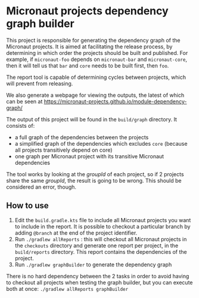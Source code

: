 # Micronaut projects dependency graph builder

This project is responsible for generating the dependency graph of the Micronaut projects.
It is aimed at facilitating the release process, by determining in which order the projects should be built and published.
For example, if `micronaut-foo` depends on `micronaut-bar` and `micronaut-core`, then it will tell us that `bar` and `core` needs to be built first, then `foo`.

The report tool is capable of determining cycles between projects, which will prevent from releasing.

We also generate a webpage for viewing the outputs, the latest of which can be seen at https://micronaut-projects.github.io/module-dependency-graph/

The output of this project will be found in the `build/graph` directory.
It consists of:

- a full graph of the dependencies between the projects
- a simplified graph of the dependencies which excludes `core` (because all projects transitively depend on core)
- one graph per Micronaut project with its transitive Micronaut dependencies

The tool works by looking at the _groupId_ of each project, so if 2 projects share the same _groupId_, the result is going to be wrong.
This should be considered an error, though.

## How to use

1. Edit the `build.gradle.kts` file to include all Micronaut projects you want to include in the report. It is possible to checkout a particular branch by adding `@branch` at the end of the project identifier.
2. Run `./gradlew allReports` : this will checkout all Micronaut projects in the `checkouts` directory and generate one report per project, in the `build/reports` directory. This report contains the dependencies of the project.
3. Run `./gradlew graphBuilder` to generate the dependency graph

There is no hard dependency between the 2 tasks in order to avoid having to checkout all projects when testing the graph builder, but you can execute both at once: `./gradlew allReports graphBuilder`
